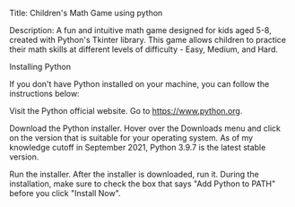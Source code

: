 Title: Children's Math Game using python 

Description:
A fun and intuitive math game designed for kids aged 5-8, created with Python's Tkinter library. This game allows children to practice their math skills at different levels of difficulty - Easy, Medium, and Hard.

Installing Python

If you don't have Python installed on your machine, you can follow the instructions below:

 

Visit the Python official website. Go to https://www.python.org.

 

Download the Python installer. Hover over the Downloads menu and click on the version that is suitable for your operating system. As of my knowledge cutoff in September 2021, Python 3.9.7 is the latest stable version.

 

Run the installer. After the installer is downloaded, run it. During the installation, make sure to check the box that says "Add Python to PATH" before you click "Install Now". 
